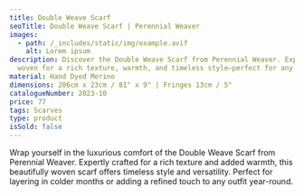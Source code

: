 ```yaml
---
title: Double Weave Scarf
seoTitle: Double Weave Scarf | Perennial Weaver
images:
  - path: /_includes/static/img/example.avif
    alt: Lorem ipsum
description: Discover the Double Weave Scarf from Perennial Weaver. Expertly
  woven for a rich texture, warmth, and timeless style—perfect for any season.
material: Hand Dyed Merino
dimensions: 206cm x 23cm / 81" x 9" | Fringes 13cm / 5"
catalogueNumber: 2023-10
price: 77
tags: Scarves
type: product
isSold: false
---
```

Wrap yourself in the luxurious comfort of the Double Weave Scarf from Perennial Weaver. Expertly crafted for a rich texture and added warmth, this beautifully woven scarf offers timeless style and versatility. Perfect for layering in colder months or adding a refined touch to any outfit year-round.
